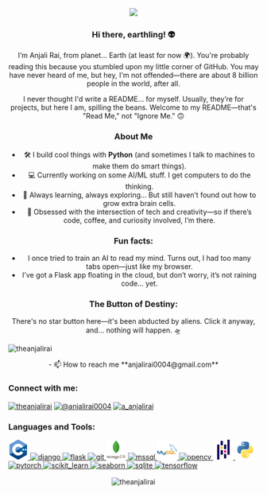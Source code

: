 
<div id="header" align="center">
  <img src="https://allhacked.com/up/2019/03/hello-world.gif"/>
</div>
<div align="center">
  


### Hi there, earthling! 👽

I’m Anjali Rai, from planet... Earth (at least for now 🌍). You're probably reading this because you stumbled upon my little corner of GitHub. You may have never heard of me, but hey, I'm not offended—there are about 8 billion people in the world, after all.

I never thought I'd write a README... for myself. Usually, they’re for projects, but here I am, spilling the beans. Welcome to my README—that's "Read Me," not "Ignore Me." 🙃

### About Me

- 🛠️ I build cool things with **Python** (and sometimes I talk to machines to make them do smart things).
- 💻 Currently working on some AI/ML stuff. I get computers to do the thinking.
- 🌱 Always learning, always exploring... But still haven’t found out how to grow extra brain cells.
- 🔭 Obsessed with the intersection of tech and creativity—so if there’s code, coffee, and curiosity involved, I’m there.

### Fun facts:
- I once tried to train an AI to read my mind. Turns out, I had too many tabs open—just like my browser.
- I’ve got a Flask app floating in the cloud, but don’t worry, it’s not raining code... yet.

### The Button of Destiny:
There's no star button here—it's been abducted by aliens. Click it anyway, and... nothing will happen. 🛸


<p align="left"> <img src="https://komarev.com/ghpvc/?username=theanjalirai&label=Profile%20views&color=0e75b6&style=flat" alt="theanjalirai" /> </p>
- 📫 How to reach me **anjalirai0004@gmail.com**

<h3 align="left">Connect with me:</h3>
<p align="left">
<a href="https://kaggle.com/theanjalirai" target="blank"><img align="center" src="https://raw.githubusercontent.com/rahuldkjain/github-profile-readme-generator/master/src/images/icons/Social/kaggle.svg" alt="theanjalirai" height="30" width="40" /></a>
<a href="https://medium.com/@anjalirai0004" target="blank"><img align="center" src="https://raw.githubusercontent.com/rahuldkjain/github-profile-readme-generator/master/src/images/icons/Social/medium.svg" alt="@anjalirai0004" height="30" width="40" /></a>
<a href="https://www.leetcode.com/a_anjalirai" target="blank"><img align="center" src="https://raw.githubusercontent.com/rahuldkjain/github-profile-readme-generator/master/src/images/icons/Social/leet-code.svg" alt="a_anjalirai" height="30" width="40" /></a>
</p>

<h3 align="left">Languages and Tools:</h3>
<p align="left"> <a href="https://www.w3schools.com/cpp/" target="_blank" rel="noreferrer"> <img src="https://raw.githubusercontent.com/devicons/devicon/master/icons/cplusplus/cplusplus-original.svg" alt="cplusplus" width="40" height="40"/> </a> <a href="https://www.djangoproject.com/" target="_blank" rel="noreferrer"> <img src="https://cdn.worldvectorlogo.com/logos/django.svg" alt="django" width="40" height="40"/> </a> <a href="https://flask.palletsprojects.com/" target="_blank" rel="noreferrer"> <img src="https://www.vectorlogo.zone/logos/pocoo_flask/pocoo_flask-icon.svg" alt="flask" width="40" height="40"/> </a> <a href="https://git-scm.com/" target="_blank" rel="noreferrer"> <img src="https://www.vectorlogo.zone/logos/git-scm/git-scm-icon.svg" alt="git" width="40" height="40"/> </a> <a href="https://www.mongodb.com/" target="_blank" rel="noreferrer"> <img src="https://raw.githubusercontent.com/devicons/devicon/master/icons/mongodb/mongodb-original-wordmark.svg" alt="mongodb" width="40" height="40"/> </a> <a href="https://www.microsoft.com/en-us/sql-server" target="_blank" rel="noreferrer"> <img src="https://www.svgrepo.com/show/303229/microsoft-sql-server-logo.svg" alt="mssql" width="40" height="40"/> </a> <a href="https://www.mysql.com/" target="_blank" rel="noreferrer"> <img src="https://raw.githubusercontent.com/devicons/devicon/master/icons/mysql/mysql-original-wordmark.svg" alt="mysql" width="40" height="40"/> </a> <a href="https://opencv.org/" target="_blank" rel="noreferrer"> <img src="https://www.vectorlogo.zone/logos/opencv/opencv-icon.svg" alt="opencv" width="40" height="40"/> </a> <a href="https://pandas.pydata.org/" target="_blank" rel="noreferrer"> <img src="https://raw.githubusercontent.com/devicons/devicon/2ae2a900d2f041da66e950e4d48052658d850630/icons/pandas/pandas-original.svg" alt="pandas" width="40" height="40"/> </a> <a href="https://www.python.org" target="_blank" rel="noreferrer"> <img src="https://raw.githubusercontent.com/devicons/devicon/master/icons/python/python-original.svg" alt="python" width="40" height="40"/> </a> <a href="https://pytorch.org/" target="_blank" rel="noreferrer"> <img src="https://www.vectorlogo.zone/logos/pytorch/pytorch-icon.svg" alt="pytorch" width="40" height="40"/> </a> <a href="https://scikit-learn.org/" target="_blank" rel="noreferrer"> <img src="https://upload.wikimedia.org/wikipedia/commons/0/05/Scikit_learn_logo_small.svg" alt="scikit_learn" width="40" height="40"/> </a> <a href="https://seaborn.pydata.org/" target="_blank" rel="noreferrer"> <img src="https://seaborn.pydata.org/_images/logo-mark-lightbg.svg" alt="seaborn" width="40" height="40"/> </a> <a href="https://www.sqlite.org/" target="_blank" rel="noreferrer"> <img src="https://www.vectorlogo.zone/logos/sqlite/sqlite-icon.svg" alt="sqlite" width="40" height="40"/> </a> <a href="https://www.tensorflow.org" target="_blank" rel="noreferrer"> <img src="https://www.vectorlogo.zone/logos/tensorflow/tensorflow-icon.svg" alt="tensorflow" width="40" height="40"/> </a> </p>

<p><img align="center" src="https://github-readme-stats.vercel.app/api/top-langs?username=theanjalirai&show_icons=true&locale=en&layout=compact" alt="theanjalirai" /></p>
